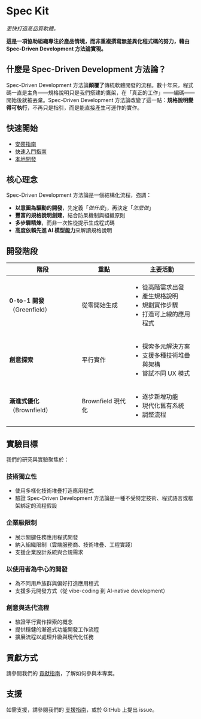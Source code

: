 # Spec Kit

*更快打造高品質軟體。*

**這是一項協助組織專注於產品情境，而非重複撰寫無差異化程式碼的努力，藉由 Spec-Driven Development 方法論實現。**

## 什麼是 Spec-Driven Development 方法論？

Spec-Driven Development 方法論**顛覆了**傳統軟體開發的流程。數十年來，程式碼一直是主角——規格說明只是我們搭建的鷹架，在「真正的工作」——編碼——開始後就被丟棄。Spec-Driven Development 方法論改變了這一點：**規格說明變得可執行**，不再只是指引，而是能直接產生可運作的實作。

## 快速開始

- [安裝指南](installation.md)
- [快速入門指南](quickstart.md)
- [本地開發](local-development.md)

## 核心理念

Spec-Driven Development 方法論是一個結構化流程，強調：

- **以意圖為驅動的開發**，先定義「*做什麼*」，再決定「*怎麼做*」
- **豐富的規格說明創建**，結合防呆機制與組織原則
- **多步驟精煉**，而非一次性從提示生成程式碼
- **高度依賴先進 AI 模型能力**來解讀規格說明

## 開發階段

| 階段 | 重點 | 主要活動 |
|-------|-------|----------------|
| **0-to-1 開發**（Greenfield） | 從零開始生成 | <ul><li>從高階需求出發</li><li>產生規格說明</li><li>規劃實作步驟</li><li>打造可上線的應用程式</li></ul> |
| **創意探索** | 平行實作 | <ul><li>探索多元解決方案</li><li>支援多種技術堆疊與架構</li><li>嘗試不同 UX 模式</li></ul> |
| **漸進式優化**（Brownfield） | Brownfield 現代化 | <ul><li>逐步新增功能</li><li>現代化舊有系統</li><li>調整流程</li></ul> |

## 實驗目標

我們的研究與實驗聚焦於：

### 技術獨立性

- 使用多樣化技術堆疊打造應用程式
- 驗證 Spec-Driven Development 方法論是一種不受特定技術、程式語言或框架綁定的流程假設

### 企業級限制

- 展示關鍵任務應用程式開發
- 納入組織限制（雲端服務商、技術堆疊、工程實踐）
- 支援企業設計系統與合規需求

### 以使用者為中心的開發

- 為不同用戶族群與偏好打造應用程式
- 支援多元開發方式（從 vibe-coding 到 AI-native development）

### 創意與迭代流程

- 驗證平行實作探索的概念
- 提供穩健的漸進式功能開發工作流程
- 擴展流程以處理升級與現代化任務

## 貢獻方式

請參閱我們的 [貢獻指南](https://github.com/github/spec-kit/blob/main/CONTRIBUTING.md)，了解如何參與本專案。

## 支援

如需支援，請參閱我們的 [支援指南](https://github.com/github/spec-kit/blob/main/SUPPORT.md)，或於 GitHub 上提出 issue。
